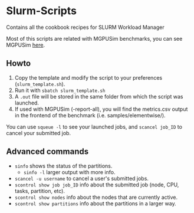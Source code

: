 # Slurm-Scripts #
Contains all the cookbook recipes for SLURM Workload Manager

Most of this scripts are related with MGPUSim benchmarks, you can see MGPUSim [here](https://gitlab.com/akita/mgpusim).

## Howto ##
1. Copy the template and modify the script to your preferences (```slurm_template.sh```).
2. Run it with ```sbatch slurm_template.sh```
3. A ```.out``` file will be stored in the same folder from which the script was launched.
4. If used with MGPUSim (-report-all), you will find the metrics.csv output in the frontend of the benchmark (i.e. samples/elementwise/).

You can use ```squeue -l``` to see your launched jobs, and ```scancel job_ID``` to cancel your submitted job.

## Advanced commands ##
- ```sinfo``` shows the status of the partitions.
    -  ```sinfo -l``` larger output with more info.
- ```scancel -u username``` to cancel a user's submitted jobs.
- ```scontrol show job job_ID``` info about the submitted job (node, CPU, tasks, partition, etc).
- ```scontrol show nodes``` info about the nodes that are currently active.
- ```scontrol show partitions``` info about the partitions in a larger way.
